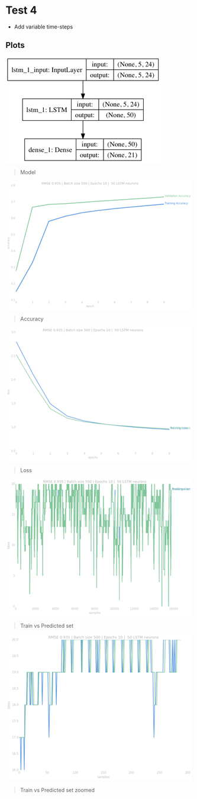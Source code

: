 # Test 4

* Add variable time-steps

## Plots

![accuracy](plots/model.png)

> Model

![accuracy](plots/accuracy.png)

> Accuracy

![loss](plots/loss.png)

> Loss

![train](plots/train.png)

> Train vs Predicted set

![train zoomed](plots/train_zoomed.png)

> Train vs Predicted set zoomed